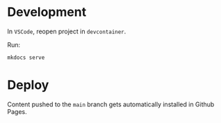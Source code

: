 # Development
In `VSCode`, reopen project in `devcontainer`.

Run:
``` shell
mkdocs serve
```

# Deploy
Content pushed to the `main` branch gets automatically installed in Github Pages.